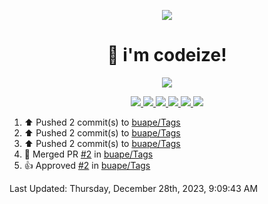 <p align="center">
    <img src="https://avatars.githubusercontent.com/u/63158950?s=400&u=dd76c829ae30921e131dcbe7c830dc368e2d6e8a&v=4" />
</p>

<h1 align="center">
    👋 i'm codeize!
</h1>

<p align="center">
  <a href="https://skillicons.dev">
    <img align="center" src="https://skillicons.dev/icons?i=discord,bots,ts,nodejs,mysql,postgresql,react,nextjs,tailwindcss" />
  </a>
</p>

<p align="center">
  <a href="https://discord.com/users/668423998777982997">
    <img src="https://nocache.advaith.workers.dev?url=https://img.shields.io/endpoint?url=https://dev.discordprofiles.me/api/badge/status/668423998777982997?simple=true" />
    <img src="https://nocache.advaith.workers.dev?url=https://img.shields.io/endpoint?url=https://dev.discordprofiles.me/api/badge/vscode/668423998777982997" />
    <img src="https://nocache.advaith.workers.dev?url=https://img.shields.io/endpoint?url=https://dev.discordprofiles.me/api/badge/playing/668423998777982997" />
    <img src="https://nocache.advaith.workers.dev?url=https://img.shields.io/endpoint?url=https://dev.discordprofiles.me/api/badge/spotify/668423998777982997" />
    <img src="https://komarev.com/ghpvc/?username=codeize" />
    <img src="https://hits.link/hits?url=https%3A%2F%2Fgithub.com%2FCodeize" />
  </a>
</p>

<!--RECENT_ACTIVITY:start-->
1. ⬆️ Pushed 2 commit(s) to [buape/Tags](https://github.com/buape/Tags)<br>
2. ⬆️ Pushed 2 commit(s) to [buape/Tags](https://github.com/buape/Tags)<br>
3. ⬆️ Pushed 2 commit(s) to [buape/Tags](https://github.com/buape/Tags)<br>
4. 🎉 Merged PR [#2](https://github.com/buape/Tags/pull/2) in [buape/Tags](https://github.com/buape/Tags)<br>
5. 👍 Approved [#2](https://github.com/buape/Tags/pull/2#pullrequestreview-1796545595) in [buape/Tags](https://github.com/buape/Tags)<br>
<!--RECENT_ACTIVITY:end-->

<!--RECENT_ACTIVITY:last_update-->
Last Updated: Thursday, December 28th, 2023, 9:09:43 AM
<!--RECENT_ACTIVITY:last_update_end-->
